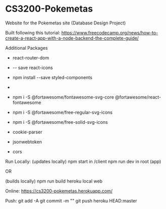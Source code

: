 # CS3200-Pokemetas
Website for the Pokemetas site (Database Design Project)

Built following this tutorial:
https://www.freecodecamp.org/news/how-to-create-a-react-app-with-a-node-backend-the-complete-guide/

Additional Packages
- react-router-dom
- -- save react-icons
- npm install --save styled-components
- 
- npm i -S @fortawesome/fontawesome-svg-core @fortawesome/react-fontawesome
- npm i -S @fortawesome/free-regular-svg-icons
- npm i -S @fortawesome/free-solid-svg-icons
- cookie-parser
- jsonwebtoken



- cors

Run Locally:
(updates locally)
npm start in /client
npm run dev in root (app)

OR

(builds locally)
npm run build
heroku local web

Online:
https://cs3200-pokemetas.herokuapp.com/

Push:
git add -A
git commit -m ""
git push heroku HEAD:master